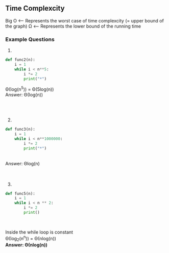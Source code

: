 ## Time Complexcity 

Big O <-- Represents the worst case of time complexcity (= upper bound of the graph)
&Omega;  <-- Represents the lower bound of the running time

### Example Questions

1)
```python
def func2(n):
    i = 1
    while i < n**5:
        i *= 2
        print("*")
```
Θ(log(n<sup>5</sup>)) = Θ(5log(n))  
Answer: Θ(log(n))

<br/>
<br/>


2)
```python
def func3(n):
    i = 1
    while i < n**1000000:
        i *= 2
        print("*")
```
<br/>      
Answer: &Theta;log(n)
<br/>
<br/>
<br/>

3)
```python
def func5(n):
    i = 1
    while i < n ** 2:
        i *= 2
        print()
```  
<br/>

Inside the while loop is constant   
&Theta;(log<sub>2</sub>(n<sup>n</sup>)) = &Theta;(nlog(n))   
**Answer: &Theta;(nlog(n))**
<br/>
<br/>
<br/>

